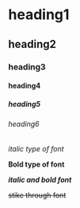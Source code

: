 # heading1
## heading2
### heading3
#### heading4
##### heading5
###### heading6
*italic type of font*

**Bold type of font**

***italic and bold font***

~~stike through font~~


